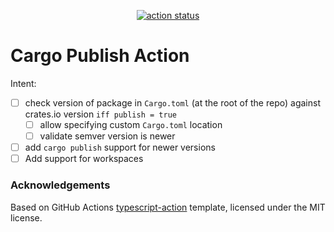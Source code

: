 <p align="center">
  <a href="https://github.com/foresterre/action"><img alt="action status" src="https://github.com/foresterre/action/workflows/build-test/badge.svg"></a>
</p>

# Cargo Publish Action

Intent:

- [ ] check version of package in `Cargo.toml` (at the root of the repo) against crates.io version `iff publish = true`
    - [ ] allow specifying custom `Cargo.toml` location
    - [ ] validate semver version is newer
- [ ] add `cargo publish` support for newer versions
- [ ] Add support for workspaces

### Acknowledgements

Based on GitHub Actions [typescript-action](https://github.com/actions/typescript-action) template, licensed under the MIT license.

